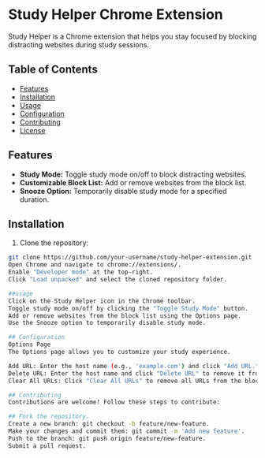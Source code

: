 # Study Helper Chrome Extension

Study Helper is a Chrome extension that helps you stay focused by blocking distracting websites during study sessions.

## Table of Contents

- [Features](#features)
- [Installation](#installation)
- [Usage](#usage)
- [Configuration](#configuration)
- [Contributing](#contributing)
- [License](#license)

## Features

- **Study Mode:** Toggle study mode on/off to block distracting websites.
- **Customizable Block List:** Add or remove websites from the block list.
- **Snooze Option:** Temporarily disable study mode for a specified duration.

## Installation

1. Clone the repository:

```bash
git clone https://github.com/your-username/study-helper-extension.git
Open Chrome and navigate to chrome://extensions/.
Enable "Developer mode" at the top-right.
Click "Load unpacked" and select the cloned repository folder.

##usage
Click on the Study Helper icon in the Chrome toolbar.
Toggle study mode on/off by clicking the "Toggle Study Mode" button.
Add or remove websites from the block list using the Options page.
Use the Snooze option to temporarily disable study mode.

## Configuration
Options Page
The Options page allows you to customize your study experience.

Add URL: Enter the host name (e.g., 'example.com') and click "Add URL."
Delete URL: Enter the host name and click "Delete URL" to remove it from the block list.
Clear All URLs: Click "Clear All URLs" to remove all URLs from the block list.

## Contributing
Contributions are welcome! Follow these steps to contribute:

## Fork the repository.
Create a new branch: git checkout -b feature/new-feature.
Make your changes and commit them: git commit -m 'Add new feature'.
Push to the branch: git push origin feature/new-feature.
Submit a pull request.
